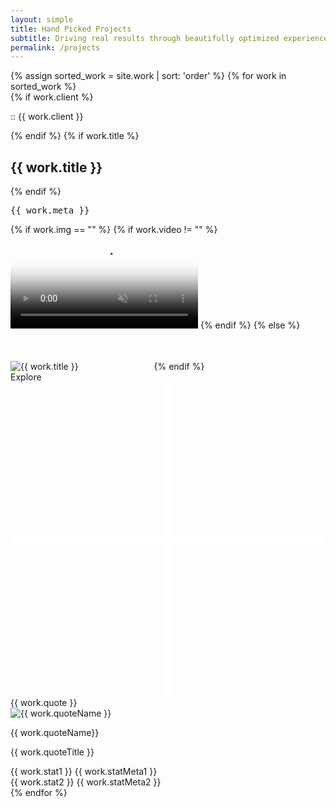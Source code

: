 ```yaml
---
layout: simple 
title: Hand Picked Projects
subtitle: Driving real results through beautifully optimized experiences.
permalink: /projects
---
```


<div id="work" class="mt-5 mb-5 pb-5 mt-sm-3 mb-sm-2 mb-xs-0">
	<div class="container">
			{% assign sorted_work = site.work | sort: 'order' %}
			{% for work in sorted_work %}
			<div class="work-item pt-4 mt-4 pb-3 pt-md-2 pt-sm-1 pb-sm-2 mt-md-2 mt-sm-0">
				<div class="work-item-meta pt-2 pt-sm-1">
					{% if work.client %}
					<p class="hero-tag fog mb-1 mb-sm-1">
						<span class="blue dot-accent pre">::</span>
						<span class="sub-title pre">{{ work.client }}</span>
					</p>
					{% endif %}
					{% if work.title %}
					<h2 class="mt-0 mb-1">{{ work.title }}</h2>
					{% endif %}
				</div>
				<div class="cards-grid flex flex-wrap pt-1">
					<div class="fx-grow fx-item-2">
						<div class="card-wrap tilt-card" data-tilt style="--cursor-x: 0px; --cursor-y: 0px;">
							<div class="card {{ work.className }}">
								<a class="post-link" href="{{ work.url }}"></a> 
								<pre class="work-cat center">{{ work.meta }}</pre>
								<div class="work-image mt-xs-1"> 
									  {% if work.img == "" %}
									    {% if work.video != "" %}
									      <video id="vid" autoplay="" muted="" loop="" poster="{{ work.vidPoster }}" src="{{ work.vid }}"></video>
									    {% endif %}
									  {% else %}
									    <img class="lazyload" data-src="{{ work.img }}" alt="{{ work.title }}" />
											<svg width="113" height="63" viewBox="0 0 113 63" fill="none" xmlns="http://www.w3.org/2000/svg">
												<rect x="0" width="113" height="63" fill="transparent"/>
											</svg>
									  {% endif %}
								</div>
								<div class="plus-icon explore">
									<span>Explore</span>
									<svg viewBox="0 0 40 40">
										<defs><style>.plus-icon{fill:none;stroke:#fff;stroke-miterlimit:10}</style></defs>
										<path id="bar" class="plus-icon" d="M20 0v40"/>
										<path id="half-1" class="plus-icon" d="M0 20h20"/>
										<path id="half-2" class="plus-icon" d="M20 20h20"/>
									</svg>
								</div>
							</div>
							<div class="card-bg"></div>
							<div class="card-highlight"></div>
						</div>
					</div>
					<div class="flex fx-col fx-grow fx-item-3 pl-2 pl-md-0 mt-md-2 fx-md-row fx-xs-col mt-xs-1">
						<div class="card-wrap fx-grow mb-2 fx-item-md-1 mb-md-0 mr-md-1 mr-xs-0">
							<div class="card quote-item flex fx-col fx-just-center mr-0 py-1 px-3 px-lg-2 py-md-2 px-md-2 pr-md-3 pr-sm-2 py-sm-2 px-sm-1 pr-xs-1 pt-xs-1 pb-xs-1">
								<div class="quote">{{ work.quote }}</div>
								<div class="flex fx-align-center quote-meta">
									<img class="lazyload" data-src="/assets/{{ work.quoteImg }}" alt="{{ work.quoteName }}" />
									<div class="quote-meta-label">
										<p class="name">{{ work.quoteName}}</p>
										<p class="title">{{ work.quoteTitle }}</p>
									</div>
								</div>
								<!-- <span class="quote-icon">&#8220;</span> -->
							</div>
							<div class="card-bg"></div>
						</div>
						<div class="card-wrap fx-grow fx-item-md-2 mb-0 ml-md-1 mt-xs-1 ml-xs-0">
							<div class="card work-stats flex fx-row fx-align-center fx-just-center fx-md-col py-1 px-3 px-lg-2 py-md-1 px-md-2 px-md-1 py-sm-1 px-sm-1">
								<div class="stat-wrap flex fx-col pr-1 pr-md-0 pb-md-1 mb-md-1">
									<span class="stat pre mt-0">{{ work.stat1 }}</span>
									<span class="stat-meta">{{ work.statMeta1 }}</span>
								</div>
								<div class="stat-wrap flex fx-col pl-2 pr-md-0 pl-md-0">
									<span class="stat pre mt-0">{{ work.stat2 }}</span>
									<span class="stat-meta">{{ work.statMeta2 }}</span>
								</div>
							</div>
							<div class="card-bg"></div>
						</div>
					</div>
				</div>
			</div>
			{% endfor %}
	</div>
</div>

<!-- <div class="container">
	<div class="tilt-card" data-tilt>
		<h1 class="title">Tilt Hover Effect</h1>
		<p class="credits">Tilt.js by Gijs Rogé / Photo by Oliur Rahman</p>
		<div class="bg"></div>
	</div>
</div> -->

<script>
( function( $ ) {

	"use strict";

  $(".tilt-card").tilt({
    maxTilt: 20,
    perspective: 1400,
    easing: "cubic-bezier(.03,.98,.52,.99)",
    speed: 1000,
    glare: false,
    maxGlare: 0.3,
    scale: 1
  });
  
}( jQuery ) );
</script>

